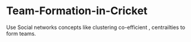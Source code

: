 # Team-Formation-in-Cricket
Use Social networks concepts like clustering co-efficient , centrailties to form teams.
